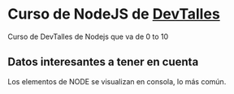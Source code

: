 # Curso de NodeJS de [DevTalles](https://cursos.devtalles.com/courses/take/nodejs-de-cero-a-experto/lessons/)

Curso de DevTalles de Nodejs que va de 0 to 10

## Datos interesantes a tener en cuenta

Los elementos de NODE se visualizan en consola, lo más común.
